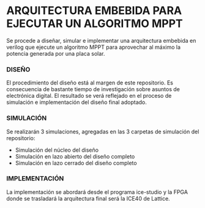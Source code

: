 # ARQUITECTURA EMBEBIDA PARA EJECUTAR UN ALGORITMO MPPT

Se procede a diseñar, simular e implementar una arquitectura embebida en verilog que ejecute un algoritmo MPPT para aprovechar al máximo la potencia generada por una placa solar.

### DISEÑO

El procedimiento del diseño está al margen de este repositorio. Es consecuencia de bastante tiempo de investigación sobre asuntos de electrónica digital. El resultado se verá reflejado en el proceso de simulación e implementación del diseño final adoptado.

### SIMULACIÓN

Se realizarán 3 simulaciones, agregadas en las 3 carpetas de simulación del repositorio:
- Simulación del núcleo del diseño
- Simulación en lazo abierto del diseño completo
- Simulación en lazo cerrado del diseño completo

### IMPLEMENTACIÓN

La implementación se abordará desde el programa ice-studio y la FPGA donde se trasladará la arquitectura final será la ICE40 de Lattice.
